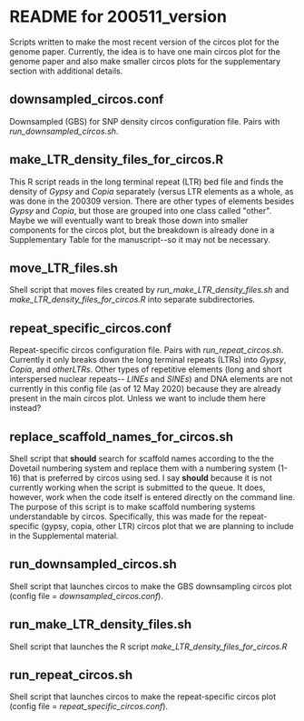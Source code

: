 # README for 200511_version
Scripts written to make the most recent version of the circos plot for the genome paper. Currently, the idea is to have one main circos plot for the genome paper and also make smaller circos plots for the supplementary section with additional details.

## downsampled_circos.conf
Downsampled (GBS) for SNP density circos configuration file. Pairs with _run_downsampled_circos.sh_. 

## make_LTR_density_files_for_circos.R
This R script reads in the long terminal repeat (LTR) bed file and finds the density of _Gypsy_ and _Copia_ separately (versus LTR elements as a whole, as was done in the 200309 version. There are other types of elements besides _Gypsy_ and _Copia_, but those are grouped into one class called "other". Maybe we will eventually want to break those down into smaller components for the circos plot, but the breakdown is already done in a Supplementary Table for the manuscript--so it may not be necessary.
	
## move_LTR_files.sh
Shell script that moves files created by _run_make_LTR_density_files.sh_ and _make_LTR_density_files_for_circos.R_ into separate subdirectories.

## repeat_specific_circos.conf
Repeat-specific circos configuration file. Pairs with _run_repeat_circos.sh_. Currently it only breaks down the long terminal repeats (LTRs) into _Gypsy_, _Copia_, and _otherLTRs_. Other types of repetitive elements (long and short interspersed nuclear repeats-- _LINEs_ and _SINEs_) and DNA elements are not currently in this config file (as of 12 May 2020) because they are already present in the main circos plot. Unless we want to include them here instead?

## replace_scaffold_names_for_circos.sh
Shell script that **should** search for scaffold names according to the the Dovetail numbering system and replace them with a numbering system (1-16) that is preferred by circos using sed. I say **should** because it is not currently working when the script is submitted to the queue. It does, however, work when the code itself is entered directly on the command line. The purpose of this script is to make scaffold numbering systems understandable by circos. Specifically, this was made for the repeat-specific (gypsy, copia, other LTR) circos plot that we are planning to include in the Supplemental material.

## run_downsampled_circos.sh
Shell script that launches circos to make the GBS downsampling circos plot (config file = _downsampled_circos.conf_).

## run_make_LTR_density_files.sh
Shell script that launches the R script _make_LTR_density_files_for_circos.R_

## run_repeat_circos.sh
Shell script that launches circos to make the repeat-specific circos plot (config file = _repeat_specific_circos.conf_).
